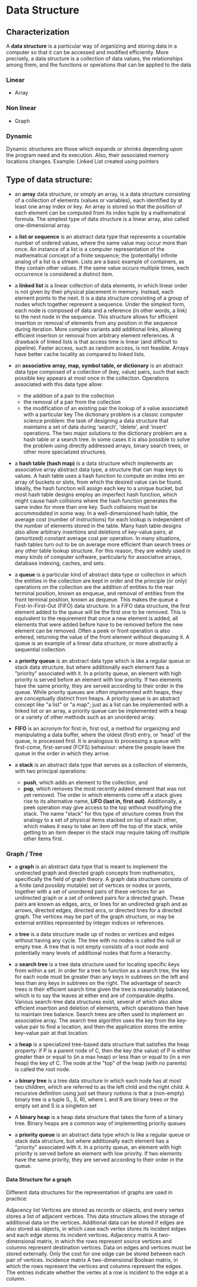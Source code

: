 
# Data Structure

## Characterization

A **data structure** is a particular way of organizing and storing data in a computer so that it can be accessed and modified efficiently. More precisely, a data structure is a collection of data values, the relationships among them, and the functions or operations that can be applied to the data

### Linear

- Array

### Non linear

- Graph

### Dynamic

Dynamic structures are those which expands or shrinks depending upon the program need and its execution. Also, their associated memory locations changes. Example: Linked List created using pointers

## Type of data structure:

- an **array** data structure, or simply an array, is a data structure consisting of a collection of elements (values or variables), each identified by at least one array index or key. An array is stored so that the position of each element can be computed from its index tuple by a mathematical formula. The simplest type of data structure is a linear array, also called one-dimensional array.

- a **list or sequence** is an abstract data type that represents a countable number of ordered values, where the same value may occur more than once. An instance of a list is a computer representation of the mathematical concept of a finite sequence; the (potentially) infinite analog of a list is a stream. Lists are a basic example of containers, as they contain other values. If the same value occurs multiple times, each occurrence is considered a distinct item.

- a **linked list** is a linear collection of data elements, in which linear order is not given by their physical placement in memory. Instead, each element points to the next. It is a data structure consisting of a group of nodes which together represent a sequence. Under the simplest form, each node is composed of data and a reference (in other words, a link) to the next node in the sequence. This structure allows for efficient insertion or removal of elements from any position in the sequence during iteration. More complex variants add additional links, allowing efficient insertion or removal from arbitrary element references. A drawback of linked lists is that access time is linear (and difficult to pipeline). Faster access, such as random access, is not feasible. Arrays have better cache locality as compared to linked lists.

- an **associative array, map, symbol table, or dictionary** is an abstract data type composed of a collection of (key, value) pairs, such that each possible key appears at most once in the collection.
Operations associated with this data type allow:
    - the addition of a pair to the collection
    - the removal of a pair from the collection
    - the modification of an existing pair
the lookup of a value associated with a particular key
The dictionary problem is a classic computer science problem: 
the task of designing a data structure that maintains a set of data during 'search', 'delete', and 'insert' operations. The two major solutions to the dictionary problem are a hash table or a search tree. In some cases it is also possible to solve the problem using directly addressed arrays, binary search trees, or other more specialized structures.

- a **hash table (hash map)** is a data structure which implements an associative array abstract data type, a structure that can map keys to values. A hash table uses a hash function to compute an index into an array of buckets or slots, from which the desired value can be found.
Ideally, the hash function will assign each key to a unique bucket, but most hash table designs employ an imperfect hash function, which might cause hash collisions where the hash function generates the same index for more than one key. Such collisions must be accommodated in some way.
In a well-dimensioned hash table, the average cost (number of instructions) for each lookup is independent of the number of elements stored in the table. Many hash table designs also allow arbitrary insertions and deletions of key-value pairs, at (amortized) constant average cost per operation.
In many situations, hash tables turn out to be on average more efficient than search trees or any other table lookup structure. For this reason, they are widely used in many kinds of computer software, particularly for associative arrays, database indexing, caches, and sets.


- a **queue** is a particular kind of abstract data type or collection in which the entities in the collection are kept in order and the principle (or only) operations on the collection are the addition of entities to the rear terminal position, known as enqueue, and removal of entities from the front terminal position, known as dequeue. This makes the queue a First-In-First-Out (FIFO) data structure. In a FIFO data structure, the first element added to the queue will be the first one to be removed. This is equivalent to the requirement that once a new element is added, all elements that were added before have to be removed before the new element can be removed. Often a peek or front operation is also entered, returning the value of the front element without dequeuing it. A queue is an example of a linear data structure, or more abstractly a sequential collection.

- a **priority queue** is an abstract data type which is like a regular queue or stack data structure, but where additionally each element has a "priority" associated with it. In a priority queue, an element with high priority is served before an element with low priority. If two elements have the same priority, they are served according to their order in the queue.
While priority queues are often implemented with heaps, they are conceptually distinct from heaps. A priority queue is an abstract concept like "a list" or "a map"; just as a list can be implemented with a linked list or an array, a priority queue can be implemented with a heap or a variety of other methods such as an unordered array.


- **FIFO** is an acronym for first in, first out, a method for organizing and manipulating a data buffer, where the oldest (first) entry, or 'head' of the queue, is processed first. It is analogous to processing a queue with first-come, first-served (FCFS) behaviour: where the people leave the queue in the order in which they arrive.


- a **stack** is an abstract data type that serves as a collection of elements, with two principal operations:
    - **push**, which adds an element to the collection, and
    - **pop**, which removes the most recently added element that was not yet removed.
The order in which elements come off a stack gives rise to its alternative name, **LIFO (last in, first out)**. Additionally, a peek operation may give access to the top without modifying the stack. The name "stack" for this type of structure comes from the analogy to a set of physical items stacked on top of each other, which makes it easy to take an item off the top of the stack, while getting to an item deeper in the stack may require taking off multiple other items first.


### Graph / Tree

- a **graph** is an abstract data type that is meant to implement the undirected graph and directed graph concepts from mathematics, specifically the field of graph theory.
A graph data structure consists of a finite (and possibly mutable) set of vertices or nodes or points, together with a set of unordered pairs of these vertices for an undirected graph or a set of ordered pairs for a directed graph. These pairs are known as edges, arcs, or lines for an undirected graph and as arrows, directed edges, directed arcs, or directed lines for a directed graph. The vertices may be part of the graph structure, or may be external entities represented by integer indices or references.


- a **tree** is a data structure made up of nodes or vertices and edges without having any cycle. The tree with no nodes is called the null or empty tree. A tree that is not empty consists of a root node and potentially many levels of additional nodes that form a hierarchy.

-  a **search tree** is a tree data structure used for locating specific keys from within a set. In order for a tree to function as a search tree, the key for each node must be greater than any keys in subtrees on the left and less than any keys in subtrees on the right.
The advantage of search trees is their efficient search time given the tree is reasonably balanced, which is to say the leaves at either end are of comparable depths. Various search-tree data structures exist, several of which also allow efficient insertion and deletion of elements, which operations then have to maintain tree balance.
Search trees are often used to implement an associative array. The search tree algorithm uses the key from the key-value pair to find a location, and then the application stores the entire key–value pair at that location.


 - a **heap** is a specialized tree-based data structure that satisfies the heap property: if P is a parent node of C, then the key (the value) of P is either greater than or equal to (in a max heap) or less than or equal to (in a min heap) the key of C. The node at the "top" of the heap (with no parents) is called the root node.


-  a **binary tree** is a tree data structure in which each node has at most two children, which are referred to as the left child and the right child. A recursive definition using just set theory notions is that a (non-empty) binary tree is a tuple (L, S, R), where L and R are binary trees or the empty set and S is a singleton set

- A **binary heap** is a heap data structure that takes the form of a binary tree. Binary heaps are a common way of implementing priority queues

- a **priority queue** is an abstract data type which is like a regular queue or stack data structure, but where additionally each element has a "priority" associated with it. In a priority queue, an element with high priority is served before an element with low priority. If two elements have the same priority, they are served according to their order in the queue.

#### Data Structure for a graph 

Different data structures for the representation of graphs are used in practice:

Adjacency list
Vertices are stored as records or objects, and every vertex stores a list of adjacent vertices. This data structure allows the storage of additional data on the vertices. Additional data can be stored if edges are also stored as objects, in which case each vertex stores its incident edges and each edge stores its incident vertices.
Adjacency matrix
A two-dimensional matrix, in which the rows represent source vertices and columns represent destination vertices. Data on edges and vertices must be stored externally. Only the cost for one edge can be stored between each pair of vertices.
Incidence matrix
A two-dimensional Boolean matrix, in which the rows represent the vertices and columns represent the edges. The entries indicate whether the vertex at a row is incident to the edge at a column.


